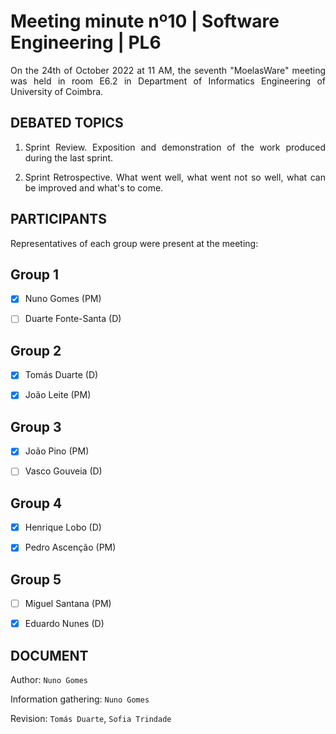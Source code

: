 # Meeting minute nº10 | Software Engineering | PL6

<div align="justify">

On the 24th of October 2022 at 11 AM, the seventh "MoelasWare" meeting was held in room E6.2 in Department of Informatics Engineering of University of Coimbra.


## DEBATED TOPICS

1. Sprint Review. Exposition and demonstration of the work produced during the last sprint.

2. Sprint Retrospective. What went well, what went not so well, what can be improved and what's to come.

## PARTICIPANTS

Representatives of each group were present at the meeting:

## Group 1

- [x] Nuno Gomes (PM)

- [ ] Duarte Fonte-Santa (D)

## Group 2

- [x] Tomás Duarte (D)

- [x] João Leite (PM)

## Group 3

- [x] João Pino (PM)

- [ ] Vasco Gouveia (D)

## Group 4

- [x] Henrique Lobo (D)

- [x] Pedro Ascenção (PM)

## Group 5

- [ ] Miguel Santana (PM)

- [x] Eduardo Nunes (D)

## DOCUMENT

Author: `Nuno Gomes`

Information gathering: `Nuno Gomes`

Revision: `Tomás Duarte`, `Sofia Trindade`
